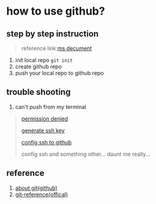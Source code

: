 # how to use github?

## step by step instruction

> reference link:[ms decument](https://docs.microsoft.com/zh-cn/learn/modules/introduction-to-github/)

1. init local repo `git init`
2. create github repo
3. push your local repo to github repo

## trouble shooting

1. can't push from my terminal

> [permission denied](https://docs.github.com/en/authentication/troubleshooting-ssh/error-permission-denied-publickey)
>
> [generate ssh key](https://docs.github.com/en/authentication/connecting-to-github-with-ssh/generating-a-new-ssh-key-and-adding-it-to-the-ssh-agent)
>
> [config ssh to github](https://docs.github.com/en/authentication/connecting-to-github-with-ssh/adding-a-new-ssh-key-to-your-github-account)
>
> config ssh and something other... daunt me really...

## reference

1. [about git(github)](https://docs.github.com/en/get-started/using-git/about-git#basic-git-commands)
2. [git-reference(offical)](https://git-scm.com/docs)